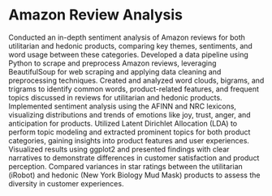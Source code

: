 # Amazon Review Analysis
Conducted an in-depth sentiment analysis of Amazon reviews for both utilitarian and hedonic products, comparing key themes, sentiments, and word usage between these categories.
Developed a data pipeline using Python to scrape and preprocess Amazon reviews, leveraging BeautifulSoup for web scraping and applying data cleaning and preprocessing techniques.
Created and analyzed word clouds, bigrams, and trigrams to identify common words, product-related features, and frequent topics discussed in reviews for utilitarian and hedonic products.
Implemented sentiment analysis using the AFINN and NRC lexicons, visualizing distributions and trends of emotions like joy, trust, anger, and anticipation for products.
Utilized Latent Dirichlet Allocation (LDA) to perform topic modeling and extracted prominent topics for both product categories, gaining insights into product features and user experiences.
Visualized results using ggplot2 and presented findings with clear narratives to demonstrate differences in customer satisfaction and product perception.
Compared variances in star ratings between the utilitarian (iRobot) and hedonic (New York Biology Mud Mask) products to assess the diversity in customer experiences.

